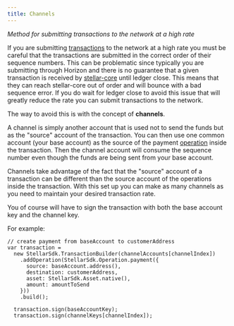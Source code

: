 ```yaml
---
title: Channels
---
```

*Method for submitting transactions to the network at a high rate*

If you are submitting [transactions](../../concepts/transactions.md) to the network at a high rate you must be careful that the transactions are submitted in the correct order of their sequence numbers. This can be problematic since typically you are submitting through Horizon and there is no guarantee that a given transaction is received by [stellar-core](https://github.com/stellar/stellar-core) until ledger close. This means that they can reach stellar-core out of order and will bounce with a bad sequence error. If you do wait for ledger close to avoid this issue that will greatly reduce the rate you can submit transactions to the network.

The way to avoid this is with the concept of **channels**.

A channel is simply another account that is used not to send the funds but as the "source" account of the transaction. You can then use one common account (your base account) as the source of the payment [operation](../../concepts/operations.md) inside the transaction. Then the channel account will consume the sequence number even though the funds are being sent from your base account. 

Channels take advantage of the fact that the "source" account of a transaction can be different than the source account of the operations inside the transaction. With this set up you can make as many channels as you need to maintain your desired transaction rate.

You of course will have to sign the transaction with both the base account key and the channel key. 

For example:
```
// create payment from baseAccount to customerAddress
var transaction =
  new StellarSdk.TransactionBuilder(channelAccounts[channelIndex])
    .addOperation(StellarSdk.Operation.payment({
      source: baseAccount.address(),
      destination: customerAddress,
      asset: StellarSdk.Asset.native(),
      amount: amountToSend
    }))
    .build();

  transaction.sign(baseAccountKey);
  transaction.sign(channelKeys[channelIndex]);
``` 

